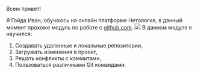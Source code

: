 Всем привет!

Я Гойда Иван, обучаюсь на онлайн платформе Нетология, в данный момент прохоже модуль по работе с [github.com](github.com).
![](https://sun1-84.userapi.com/impg/3vAD0IiBRfaUOHnN8_Akz_ATkOA7sGe0JXVAmQ/KrOHltPmny8.jpg?size=1439x2160&quality=95&sign=c4662d06e4e8ab5d4c7448eab6856265&type=album)
В данном модуле я научился:
1. Создавать удаленные и локальные репозитории,
2. Загружать изменения в проект,
3. Решать конфликты с коммитами,
4. Пользоваться различными Git командами.